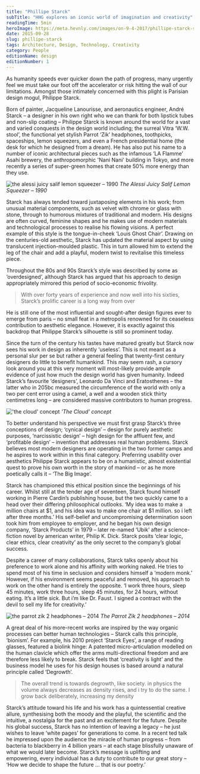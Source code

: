 ```yaml
---
title: "Phillipe Starck"
subTitle: "HHG explores an iconic world of imagination and creativity"
readingTime: 5min
heroImage: https://meta.hevnly.com/images/on-9-4-2017/phillipe-starck-starck-hero.jpg
date: 2015-09-28
slug: phillipe-starck
tags: Architecture, Design, Technology, Creativity
category: People
editionName: design
editionNumber: 1
---
```


As humanity speeds ever quicker down the path of progress, many urgently feel we must take our foot off the accelerator or risk hitting the wall of our limitations. Amongst those intimately concerned with this plight is Parisian design mogul, Philippe Starck.

Born of painter, Jacqueline Lanourisse, and aeronautics engineer, André Starck – a designer in his own right who we can thank for both lipstick tubes and non-slip coating – Philippe Starck is known around the world for a vast and varied conquests in the design world including; the surreal Vitra ‘W.W. stool’, the functional yet stylish Parrot ‘Zik’ headphones, toothpicks, spaceships, lemon squeezers, and even a French presidential home (the desk for which he designed from a dream). He has also put his name to a number of iconic architectural pieces such as the infamous ‘LA Flamme’ Asahi brewery, the anthropomorphic 'Nani Nani' building in Tokyo, and more recently a series of super-green homes that create 50% more energy than they use.

![the alessi juicy salif lemon squeezer – 1990](https://meta.hevnly.com/images/on-9-4-2017/phillipe-starck-alessi.jpg)
*The Alessi Juicy Salif Lemon Squeezer – 1990*

Starck has always tended toward juxtaposing elements in his work; from unusual material components, such as velvet with chrome or glass with stone, through to humorous mixtures of traditional and modern. His designs are often curved, feminine shapes and he makes use of modern materials and technological processes to realise his flowing visions. A perfect example of this style is the tongue-in-cheek ‘Louis Ghost Chair’. Drawing on the centuries-old aesthetic, Starck has updated the material aspect by using translucent injection-moulded plastic. This in turn allowed him to extend the leg of the chair and add a playful, modern twist to revitalise this timeless piece.

Throughout the 80s and 90s Starck’s style was described by some as ‘overdesigned’, although Starck has argued that his approach to design appropriately mirrored this period of socio-economic frivolity.

>With over forty years of experience and now well into his sixties, Starck’s prolific career is a long way from over

He is still one of the most influential and sought-after design figures ever to emerge from paris – no small feat in a metropolis renowned for its ceaseless contribution to aesthetic elegance. However, it is exactly against this backdrop that Philippe Starck’s silhouette is still so prominent today.

Since the turn of the century his tastes have matured greatly but Starck now sees his work in design as inherently ‘useless’. This is not meant as a personal slur per se but rather a general feeling that twenty-first century designers do little to benefit humankind. This may seem rash, a cursory look around you at this very moment will most-likely provide ample evidence of just how much the design world has given humanity. Indeed Starck’s favourite ‘designers’, Leonardo Da Vinci and Eratosthenes – the latter who in 205bc measured the circumference of the world with only a two per cent error using a camel, a well and a wooden stick thirty centimetres long – are considered massive contributors to human progress.

!['the cloud' concept](https://meta.hevnly.com/images/on-9-4-2017/phillipe-starck-cloud.jpg)
*'The Cloud' concept*

To better understand his perspective we must first grasp Starck’s three conceptions of design; ‘cynical design’ – design for purely aesthetic purposes, ‘narcissistic design’ – high design for the affluent few, and ‘profitable design’ – invention that addresses real human problems. Starck believes most modern designers are operating in the two former camps and he aspires to work within in this final category. Preferring usability over aesthetics Philippe Starck appears to be on a humanistic, almost existential quest to prove his own worth in the story of mankind – or as he more poetically calls it – ‘The Big Image’.

Starck has championed this ethical position since the beginnings of his career. Whilst still at the tender age of seventeen, Starck found himself working in Pierre Cardin’s publishing house, but the two quickly came to a head over their differing philosophical outlooks. ‘My idea was to make a million chairs at $1, and his idea was to make one chair at $1 million. so i left after three months.’ His self-belief and uncompromising determination soon took him from employee to employer, and he began his own design company, ‘Starck Products’ in 1979 – later re-named ‘Ubik’ after a science-fiction novel by american writer, Philip K. Dick. Starck posits ‘clear logic, clear ethics, clear creativity’ as the only secret to the company’s global success.

Despite a career of many collaborations, Starck talks openly about his preference to work alone and his affinity with working naked. He tries to spend most of his time in seclusion and considers himself a ‘modern monk.’ However, if his environment seems peaceful and removed, his approach to work on the other hand is entirely the opposite. ‘I work three hours, sleep 45 minutes, work three hours, sleep 45 minutes, for 24 hours, without eating. It’s a little sick. But i’m like Dr. Faust. I signed a contract with the devil to sell my life for creativity.’

![the parrot zik 2 headphones – 2014](https://meta.hevnly.com/images/on-9-4-2017/phillipe-starck-parrot-zik-2.jpg)
*The Parrot Zik 2 headphones – 2014*

A great deal of his more-recent works are inspired by the way organic processes can better human technologies – Starck calls this principle, ‘bionism’. For example, his 2010 project ‘Starck Eyes’, a range of reading glasses, featured a biolink hinge: A patented micro-articulation modelled on the human clavicle which offer the arms multi-directional freedom and are therefore less likely to break. Starck feels that ‘creativity is light’ and the business model he uses for his design houses is based around a natural principle called ‘Degrowth’.

>The overall trend is towards degrowth, like society. in physics the volume always decreases as density rises, and i try to do the same. I grow back deliberately, increasing my density

Starck’s attitude toward his life and his work has a quintessential creative allure, synthesising both the moody and the playful, the scientific and the intuitive, a nostalgia for the past and an excitement for the future. Despite his global success, Starck has no intention of leaving a legacy – he just wishes to leave ‘white pages’ for generations to come. In a recent ted talk he impressed upon the audience the miracle of human progress – from bacteria to blackberry in 4 billion years – at each stage blissfully unaware of what we would later become. Starck’s message is uplifting and empowering, every individual has a duty to contribute to our great story – ‘How we decide to shape the future … that is our poetry.’
